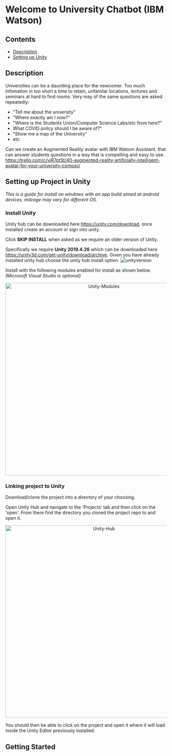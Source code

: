 # Welcome to University Chatbot (IBM Watson)

## Contents
- [Description](#description)
- [Setting up Unity](#setting-up-project-in-unity)

## Description
Universities can be a dauniting place for the newcomer. Too much infomation in too short a time to retain, unfamilar locations, lectures and seminars at hard to find rooms. 
Very may of the same questions are asked repeatedly:
- "Tell  me about the university"
- "Where exactly am I now?"
- "Where is the Students Union/Computer Science Labs/etc from here?"
- What COVID policy should I be aware of?"
- "Show me a map of the University"
- etc

Can we create an Augmented Reality avatar with IBM Watson Assistant. that can answer students questions in a way that is compelling and easy to use. https://trello.com/c/vjR7ptSt/40-augmented-reality-artificially-intelligent-avatar-for-your-university-compsci

## Setting up Project in Unity
*This is a guide for install on windows with an app build aimed at android devices, mileage may vary for different OS.*

### Install Unity 
Unity hub can be downloaded here https://unity.com/download, once installed create an account or sign into unity.

Click **SKIP INSTALL** when asked as we require an older version of Unity.

Specifically we require **Unity 2019.4.26** which can be downloaded here https://unity3d.com/get-unity/download/archive. 
Given you have already installed unity hub choose the unity hub install option.
![unityversion](https://user-images.githubusercontent.com/57397563/146684798-76f329a7-b3ab-4b75-98b7-6477450bb040.JPG)

Install with the following modules enabled for install as shown below. *(Microsoft Visual Studio is optional)*
<p align=center>
<img src="https://user-images.githubusercontent.com/57397563/146685741-69a36d77-66ec-4cde-a1fe-3638447ad662.JPG" alt="Unity-Modules" width="600">
</p>

### Linking project to Unity
Download/clone the project into a directory of your choosing.

Open Unity Hub and navigate to the 'Projects' tab and then click on the 'open'. From there find the directory you cloned the project repo to and open it.
<p align=center>
<img src="https://user-images.githubusercontent.com/57397563/146685768-b9295174-d31b-4efb-8b96-7350daadb6e9.JPG" alt="Unity-Hub" width="600">
</p>

You should then be able to click on the project and open it where it will load inside the Unity Editor previously installed. 

## Getting Started


